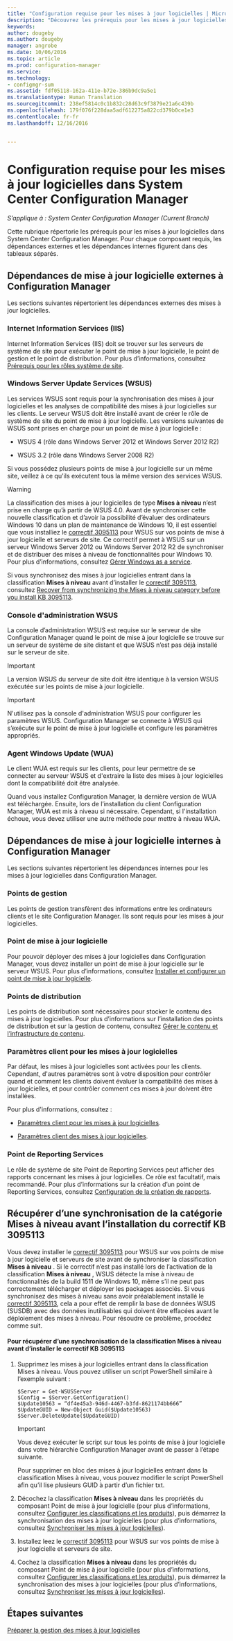 ```yaml
---
title: "Configuration requise pour les mises à jour logicielles | Microsoft Docs"
description: "Découvrez les prérequis pour les mises à jour logicielles dans System Center Configuration Manager."
keywords: 
author: dougeby
ms.author: dougeby
manager: angrobe
ms.date: 10/06/2016
ms.topic: article
ms.prod: configuration-manager
ms.service: 
ms.technology:
- configmgr-sum
ms.assetid: fdf05118-162a-411e-b72e-386b9dc9a5e1
ms.translationtype: Human Translation
ms.sourcegitcommit: 238ef5814c0c1b832c28d63c9f3879e21a6c439b
ms.openlocfilehash: 179f076f228daa5adf612275a822cd379b0ce1e3
ms.contentlocale: fr-fr
ms.lasthandoff: 12/16/2016


---
```


# <a name="prerequisites-for-software-updates-in-system-center-configuration-manager"></a>Configuration requise pour les mises à jour logicielles dans System Center Configuration Manager

*S’applique à : System Center Configuration Manager (Current Branch)*

Cette rubrique répertorie les prérequis pour les mises à jour logicielles dans System Center Configuration Manager. Pour chaque composant requis, les dépendances externes et les dépendances internes figurent dans des tableaux séparés.  

## <a name="software-update-dependencies-external-to-configuration-manager"></a>Dépendances de mise à jour logicielle externes à Configuration Manager  
 Les sections suivantes répertorient les dépendances externes des mises à jour logicielles.  

### <a name="internet-information-services-iis"></a>Internet Information Services (IIS)  
 Internet Information Services (IIS) doit se trouver sur les serveurs de système de site pour exécuter le point de mise à jour logicielle, le point de gestion et le point de distribution. Pour plus d’informations, consultez [Prérequis pour les rôles système de site](../../core/plan-design/configs/site-and-site-system-prerequisites.md).  

### <a name="windows-server-update-services-wsus"></a>Windows Server Update Services (WSUS)  
 Les services WSUS sont requis pour la synchronisation des mises à jour logicielles et les analyses de compatibilité des mises à jour logicielles sur les clients. Le serveur WSUS doit être installé avant de créer le rôle de système de site du point de mise à jour logicielle. Les versions suivantes de WSUS sont prises en charge pour un point de mise à jour logicielle :  

-   WSUS 4 (rôle dans Windows Server 2012 et Windows Server 2012 R2)  

-   WSUS 3.2 (rôle dans Windows Server 2008 R2)  

 Si vous possédez plusieurs points de mise à jour logicielle sur un même site, veillez à ce qu'ils exécutent tous la même version des services WSUS.  

> [!WARNING]  
>  La classification des mises à jour logicielles de type **Mises à niveau** n’est prise en charge qu’à partir de WSUS 4.0. Avant de synchroniser cette nouvelle classification et d’avoir la possibilité d’évaluer des ordinateurs Windows 10 dans un plan de maintenance de Windows 10, il est essentiel que vous installiez le [correctif 3095113](https://support.microsoft.com/kb/3095113) pour WSUS sur vos points de mise à jour logicielle et serveurs de site. Ce correctif permet à WSUS sur un serveur Windows Server 2012 ou Windows Server 2012 R2 de synchroniser et de distribuer des mises à niveau de fonctionnalités pour Windows 10. Pour plus d’informations, consultez [Gérer Windows as a service](../../osd/deploy-use/manage-windows-as-a-service.md).  
>   
>  Si vous synchronisez des mises à jour logicielles entrant dans la classification **Mises à niveau** avant d’installer le [correctif 3095113](https://support.microsoft.com/kb/3095113), consultez [Recover from synchronizing the Mises à niveau category before you install KB 3095113](#BKMK_RecoverUpgrades).  

### <a name="wsus-administration-console"></a>Console d'administration WSUS  
 La console d’administration WSUS est requise sur le serveur de site Configuration Manager quand le point de mise à jour logicielle se trouve sur un serveur de système de site distant et que WSUS n’est pas déjà installé sur le serveur de site.  

> [!IMPORTANT]  
>  La version WSUS du serveur de site doit être identique à la version WSUS exécutée sur les points de mise à jour logicielle.  

> [!IMPORTANT]  
>  N'utilisez pas la console d'administration WSUS pour configurer les paramètres WSUS. Configuration Manager se connecte à WSUS qui s’exécute sur le point de mise à jour logicielle et configure les paramètres appropriés.  

### <a name="windows-update-agent-wua"></a>Agent Windows Update (WUA)  
 Le client WUA est requis sur les clients, pour leur permettre de se connecter au serveur WSUS et d'extraire la liste des mises à jour logicielles dont la compatibilité doit être analysée.  

 Quand vous installez Configuration Manager, la dernière version de WUA est téléchargée. Ensuite, lors de l’installation du client Configuration Manager, WUA est mis à niveau si nécessaire. Cependant, si l'installation échoue, vous devez utiliser une autre méthode pour mettre à niveau WUA.  

## <a name="software-update-dependencies-internal-to-configuration-manager"></a>Dépendances de mise à jour logicielle internes à Configuration Manager  
 Les sections suivantes répertorient les dépendances internes pour les mises à jour logicielles dans Configuration Manager.  

### <a name="management-points"></a>Points de gestion  
 Les points de gestion transfèrent des informations entre les ordinateurs clients et le site Configuration Manager. Ils sont requis pour les mises à jour logicielles.  

### <a name="software-update-point"></a>Point de mise à jour logicielle  
 Pour pouvoir déployer des mises à jour logicielles dans Configuration Manager, vous devez installer un point de mise à jour logicielle sur le serveur WSUS. Pour plus d’informations, consultez [Installer et configurer un point de mise à jour logicielle](../get-started/install-a-software-update-point.md).

### <a name="distribution-points"></a>Points de distribution  
 Les points de distribution sont nécessaires pour stocker le contenu des mises à jour logicielles. Pour plus d’informations sur l’installation des points de distribution et sur la gestion de contenu, consultez [Gérer le contenu et l’infrastructure de contenu](../../core/servers/deploy/configure/manage-content-and-content-infrastructure.md).  

### <a name="client-settings-for-software-updates"></a>Paramètres client pour les mises à jour logicielles  
 Par défaut, les mises à jour logicielles sont activées pour les clients. Cependant, d'autres paramètres sont à votre disposition pour contrôler quand et comment les clients doivent évaluer la compatibilité des mises à jour logicielles, et pour contrôler comment ces mises à jour doivent être installées.  

 Pour plus d'informations, consultez :  

-   [Paramètres client pour les mises à jour logicielles](../get-started/manage-settings-for-software-updates.md#a-namebkmkclientsettingsa-client-settings-for-software-updates).  

-   [Paramètres client des mises à jour logicielles](../../core/clients/deploy/about-client-settings.md#software-updates).  

### <a name="reporting-services-point"></a>Point de Reporting Services  
 Le rôle de système de site Point de Reporting Services peut afficher des rapports concernant les mises à jour logicielles. Ce rôle est facultatif, mais recommandé. Pour plus d’informations sur la création d’un point de Reporting Services, consultez [Configuration de la création de rapports](../../core/servers/manage/configuring-reporting.md).  

##  <a name="BKMK_RecoverUpgrades"></a> Récupérer d’une synchronisation de la catégorie Mises à niveau avant l’installation du correctif KB 3095113  
 Vous devez installer le [correctif 3095113](https://support.microsoft.com/kb/3095113) pour WSUS sur vos points de mise à jour logicielle et serveurs de site avant de synchroniser la classification **Mises à niveau** . Si le correctif n’est pas installé lors de l’activation de la classification **Mises à niveau** , WSUS détecte la mise à niveau de fonctionnalités de la build 1511 de Windows 10, même s’il ne peut pas correctement télécharger et déployer les packages associés. Si vous synchronisez des mises à niveau sans avoir préalablement installé le [correctif 3095113](https://support.microsoft.com/kb/3095113), cela a pour effet de remplir la base de données WSUS (SUSDB) avec des données inutilisables qui doivent être effacées avant le déploiement des mises à niveau.  Pour résoudre ce problème, procédez comme suit.  

#### <a name="to-recover-from-synchronizing-the-upgrades-classification-before-you-install-kb-3095113"></a>Pour récupérer d’une synchronisation de la classification Mises à niveau avant d’installer le correctif KB 3095113  

1.  Supprimez les mises à jour logicielles entrant dans la classification Mises à niveau. Vous pouvez utiliser un script PowerShell similaire à l’exemple suivant :  

    ```  
    $Server = Get-WSUSServer  
    $Config = $Server.GetConfiguration()  
    $Update10563 = “df4e45a3-946d-4467-b3fd-8621174bb666”  
    $UpdateGUID = New-Object Guid($Update10563)  
    $Server.DeleteUpdate($UpdateGUID)  
    ```  

    > [!IMPORTANT]  
    >  Vous devez exécuter le script sur tous les points de mise à jour logicielle dans votre hiérarchie Configuration Manager avant de passer à l’étape suivante.  

     Pour supprimer en bloc des mises à jour logicielles entrant dans la classification Mises à niveau, vous pouvez modifier le script PowerShell afin qu’il lise plusieurs GUID à partir d’un fichier txt.  

2.  Décochez la classification **Mises à niveau** dans les propriétés du composant Point de mise à jour logicielle (pour plus d’informations, consultez [Configurer les classifications et les produits](../get-started/configure-classifications-and-products.md)), puis démarrez la synchronisation des mises à jour logicielles (pour plus d’informations, consultez [Synchroniser les mises à jour logicielles](../get-started/synchronize-software-updates.md)).  

3.  Installez leez le [correctif 3095113](https://support.microsoft.com/kb/3095113) pour WSUS sur vos points de mise à jour logicielle et serveurs de site.  

4.  Cochez la classification **Mises à niveau** dans les propriétés du composant Point de mise à jour logicielle (pour plus d’informations, consultez [Configurer les classifications et les produits](../get-started/configure-classifications-and-products.md)), puis démarrez la synchronisation des mises à jour logicielles (pour plus d’informations, consultez [Synchroniser les mises à jour logicielles](../get-started/synchronize-software-updates.md)).  

## <a name="next-steps"></a>Étapes suivantes
[Préparer la gestion des mises à jour logicielles](../get-started/prepare-for-software-updates-management.md)

